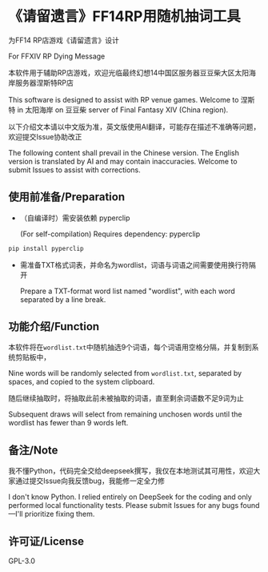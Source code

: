 # 《请留遗言》FF14RP用随机抽词工具
为FF14 RP店游戏《请留遗言》设计

For FFXIV RP Dying Message

本软件用于辅助RP店游戏，欢迎光临最终幻想14中国区服务器豆豆柴大区太阳海岸服务器涅斯特RP店

This software is designed to assist with RP venue games. Welcome to 涅斯特 in 太阳海岸 on 豆豆柴 server of Final Fantasy XIV (China region).

以下介绍文本请以中文版为准，英文版使用AI翻译，可能存在描述不准确等问题，欢迎提交Issue协助改正

The following content shall prevail in the Chinese version. The English version is translated by AI and may contain inaccuracies. Welcome to submit Issues to assist with corrections.

## 使用前准备/Preparation

- （自编译时）需安装依赖 pyperclip

  (For self-compilation) Requires dependency: pyperclip

```python
pip install pyperclip
```
- 需准备TXT格式词表，并命名为wordlist，词语与词语之间需要使用换行符隔开

  Prepare a TXT-format word list named "wordlist", with each word separated by a line break.

## 功能介绍/Function
本软件将在`wordlist.txt`中随机抽选9个词语，每个词语用空格分隔，并复制到系统剪贴板中，

Nine words will be randomly selected from `wordlist.txt`, separated by spaces, and copied to the system clipboard.

随后继续抽取时，将抽取此前未被抽取的词语，直至剩余词语数不足9词为止

Subsequent draws will select from remaining unchosen words until the wordlist has fewer than 9 words left.
## 备注/Note

我不懂Python，代码完全交给deepseek撰写，我仅在本地测试其可用性，欢迎大家通过提交Issue向我反馈bug，我能修一定全力修

I don't know Python. I relied entirely on DeepSeek for the coding and only performed local functionality tests. Please submit Issues for any bugs found—I'll prioritize fixing them.

## 许可证/License
GPL-3.0
